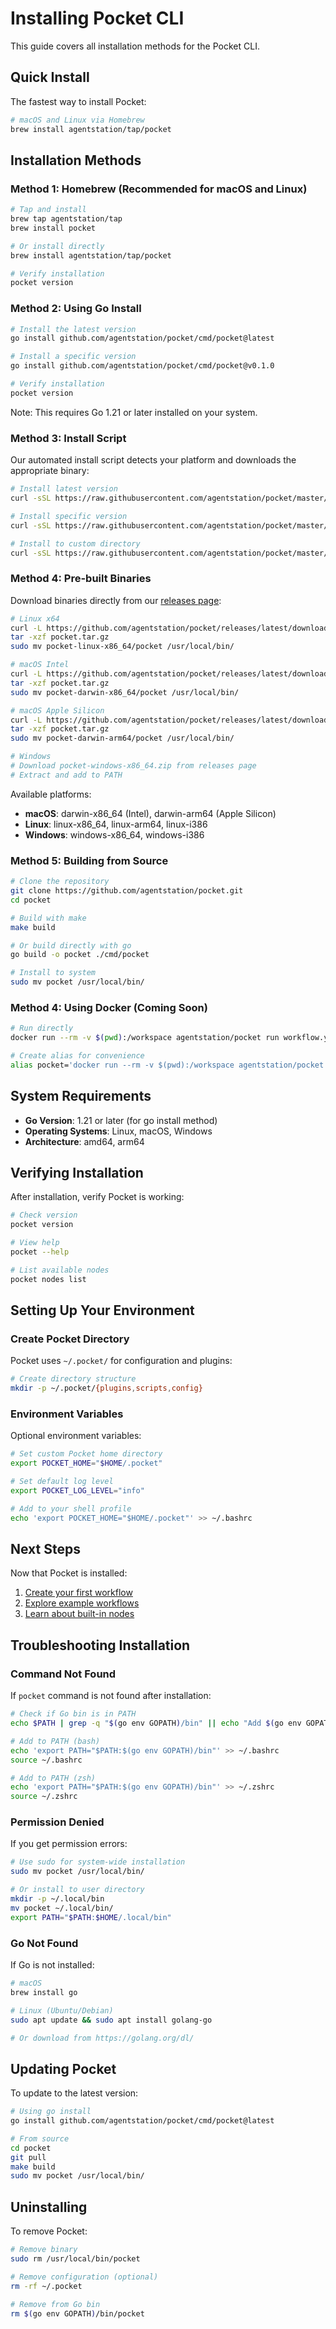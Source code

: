 # Installing Pocket CLI

This guide covers all installation methods for the Pocket CLI.

## Quick Install

The fastest way to install Pocket:

```bash
# macOS and Linux via Homebrew
brew install agentstation/tap/pocket
```

## Installation Methods

### Method 1: Homebrew (Recommended for macOS and Linux)

```bash
# Tap and install
brew tap agentstation/tap
brew install pocket

# Or install directly
brew install agentstation/tap/pocket

# Verify installation
pocket version
```

### Method 2: Using Go Install

```bash
# Install the latest version
go install github.com/agentstation/pocket/cmd/pocket@latest

# Install a specific version
go install github.com/agentstation/pocket/cmd/pocket@v0.1.0

# Verify installation
pocket version
```

Note: This requires Go 1.21 or later installed on your system.

### Method 3: Install Script

Our automated install script detects your platform and downloads the appropriate binary:

```bash
# Install latest version
curl -sSL https://raw.githubusercontent.com/agentstation/pocket/master/install.sh | bash

# Install specific version
curl -sSL https://raw.githubusercontent.com/agentstation/pocket/master/install.sh | bash -s -- --version v1.0.0

# Install to custom directory
curl -sSL https://raw.githubusercontent.com/agentstation/pocket/master/install.sh | bash -s -- --install-dir ~/.local/bin
```

### Method 4: Pre-built Binaries

Download binaries directly from our [releases page](https://github.com/agentstation/pocket/releases/latest):

```bash
# Linux x64
curl -L https://github.com/agentstation/pocket/releases/latest/download/pocket-linux-x86_64.tar.gz -o pocket.tar.gz
tar -xzf pocket.tar.gz
sudo mv pocket-linux-x86_64/pocket /usr/local/bin/

# macOS Intel
curl -L https://github.com/agentstation/pocket/releases/latest/download/pocket-darwin-x86_64.tar.gz -o pocket.tar.gz
tar -xzf pocket.tar.gz
sudo mv pocket-darwin-x86_64/pocket /usr/local/bin/

# macOS Apple Silicon
curl -L https://github.com/agentstation/pocket/releases/latest/download/pocket-darwin-arm64.tar.gz -o pocket.tar.gz
tar -xzf pocket.tar.gz
sudo mv pocket-darwin-arm64/pocket /usr/local/bin/

# Windows
# Download pocket-windows-x86_64.zip from releases page
# Extract and add to PATH
```

Available platforms:
- **macOS**: darwin-x86_64 (Intel), darwin-arm64 (Apple Silicon)
- **Linux**: linux-x86_64, linux-arm64, linux-i386
- **Windows**: windows-x86_64, windows-i386

### Method 5: Building from Source

```bash
# Clone the repository
git clone https://github.com/agentstation/pocket.git
cd pocket

# Build with make
make build

# Or build directly with go
go build -o pocket ./cmd/pocket

# Install to system
sudo mv pocket /usr/local/bin/
```

### Method 4: Using Docker (Coming Soon)

```bash
# Run directly
docker run --rm -v $(pwd):/workspace agentstation/pocket run workflow.yaml

# Create alias for convenience
alias pocket='docker run --rm -v $(pwd):/workspace agentstation/pocket'
```

## System Requirements

- **Go Version**: 1.21 or later (for go install method)
- **Operating Systems**: Linux, macOS, Windows
- **Architecture**: amd64, arm64

## Verifying Installation

After installation, verify Pocket is working:

```bash
# Check version
pocket version

# View help
pocket --help

# List available nodes
pocket nodes list
```

## Setting Up Your Environment

### Create Pocket Directory

Pocket uses `~/.pocket/` for configuration and plugins:

```bash
# Create directory structure
mkdir -p ~/.pocket/{plugins,scripts,config}
```

### Environment Variables

Optional environment variables:

```bash
# Set custom Pocket home directory
export POCKET_HOME="$HOME/.pocket"

# Set default log level
export POCKET_LOG_LEVEL="info"

# Add to your shell profile
echo 'export POCKET_HOME="$HOME/.pocket"' >> ~/.bashrc
```

## Next Steps

Now that Pocket is installed:

1. [Create your first workflow](getting-started.md)
2. [Explore example workflows](../workflows/)
3. [Learn about built-in nodes](../nodes/built-in/)

## Troubleshooting Installation

### Command Not Found

If `pocket` command is not found after installation:

```bash
# Check if Go bin is in PATH
echo $PATH | grep -q "$(go env GOPATH)/bin" || echo "Add $(go env GOPATH)/bin to PATH"

# Add to PATH (bash)
echo 'export PATH="$PATH:$(go env GOPATH)/bin"' >> ~/.bashrc
source ~/.bashrc

# Add to PATH (zsh)
echo 'export PATH="$PATH:$(go env GOPATH)/bin"' >> ~/.zshrc
source ~/.zshrc
```

### Permission Denied

If you get permission errors:

```bash
# Use sudo for system-wide installation
sudo mv pocket /usr/local/bin/

# Or install to user directory
mkdir -p ~/.local/bin
mv pocket ~/.local/bin/
export PATH="$PATH:$HOME/.local/bin"
```

### Go Not Found

If Go is not installed:

```bash
# macOS
brew install go

# Linux (Ubuntu/Debian)
sudo apt update && sudo apt install golang-go

# Or download from https://golang.org/dl/
```

## Updating Pocket

To update to the latest version:

```bash
# Using go install
go install github.com/agentstation/pocket/cmd/pocket@latest

# From source
cd pocket
git pull
make build
sudo mv pocket /usr/local/bin/
```

## Uninstalling

To remove Pocket:

```bash
# Remove binary
sudo rm /usr/local/bin/pocket

# Remove configuration (optional)
rm -rf ~/.pocket

# Remove from Go bin
rm $(go env GOPATH)/bin/pocket
```